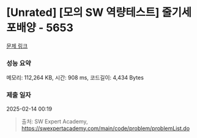 # [Unrated] [모의 SW 역량테스트] 줄기세포배양 - 5653 

[문제 링크](https://swexpertacademy.com/main/code/problem/problemDetail.do?contestProbId=AWXRJ8EKe48DFAUo) 

### 성능 요약

메모리: 112,264 KB, 시간: 908 ms, 코드길이: 4,434 Bytes

### 제출 일자

2025-02-14 00:19



> 출처: SW Expert Academy, https://swexpertacademy.com/main/code/problem/problemList.do
